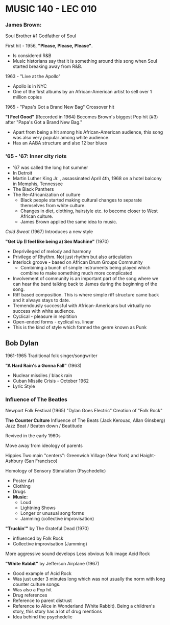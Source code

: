 # MUSIC 140 - LEC 010
### James Brown:
Soul Brother #1
Godfather of Soul

First hit - 1956, **"Please, Please, Please"**.
- Is considered R&B
- Music historians say that it is something around this song when Soul started breaking away from R&B.

1963 - "Live at the Apollo"
- Apollo is in NYC
- One of the first albums by an African-American artist to sell over 1 million copies

1965 - "Papa's Got a Brand New Bag" Crossover hit

**"I Feel Good"** (Recorded in 1964) Becomes Brown's biggest Pop hit (#3) after "Papa's Got a Brand New Bag."
- Apart from being a hit among his African-American audience, this song was also very popular among white audience.
- Has an AABA structure and also 12 bar blues

### '65 - '67: Inner city riots
- '67 was called the long hot summer
- In Detroit
- Martin Luther King Jr. , assassinated April 4th, 1968  on a hotel balcony in Memphis, Tennessee
- The Black Panthers
- The Re-Africanization of culture
  - Black people started making cultural changes to separate themselves from white culture.
  - Changes in diet, clothing, hairstyle etc. to become closer to West African culture.
  - James Brown applied the same idea to music.

_Cold Sweat_ (1967)
Introduces a new style

**"Get Up (I feel like being a) Sex Machine"** (1970)
- Deprivileged of melody and harmony
- Privilege of Rhythm. Not just rhythm but also articulation
- Interlock groove - based on African Drum Groups Community
  - Combining a bunch of simple instruments being played which combine to make something much more complicated
- Involvement of community is an important part of the song where we can hear the band talking back to James during the beginning of the song.
- Riff based composition. This is where simple riff structure came back and it always stays to date.
- Tremendously successful with African-Americans but virtually no success with white audience.
- Cyclical - pleasure in repitition
- Open-ended forms - cyclical vs. linear
- This is the kind of style which formed the genre known as Punk

## Bob Dylan
1961-1965 Traditional folk singer/songwriter

**"A Hard Rain's a Gonna Fall"** (1963)
- Nuclear missiles / black rain
- Cuban Missile Crisis - October 1962
- Lyric Style

### Influence of The Beatles
Newport Folk Festival (1965)
"Dylan Goes Electric"
Creation of "Folk Rock"

**The Counter Culture**
Influence of The Beats (Jack Kerouac, Allan Ginsberg)
Jazz Beat / Beaten down / Beatitude

Revived in the early 1960s

Move away from ideology of parents

Hippies
Two main "centers": Greenwich Village (New York) and Haight-Ashbury (San Francisco)

Homology of Sensory Stimulation (Psychedelic)
- Poster Art
- Clothing
- Drugs
- **Music:**
  - Loud
  - Lightning Shows
  - Longer or unusual song forms
  - Jamming (collective improvisation)


**"Truckin'"** by The Grateful Dead (1970)
- influenced by Folk Rock 
- Collective improvisation (Jamming)

More aggressive sound develops
Less obvious folk image
Acid Rock

**"White Rabbit"** by Jefferson Airplane (1967)
- Good example of Acid Rock
- Was just under 3 minutes long which was not usually the norm with long counter culture songs.
- Was also a Pop hit
- Drug references
- Reference to parent distrust
- Reference to Alice in Wonderland (White Rabbit). Being a children's story, this story has a lot of drug mentions
- Idea behind the psychedelic 
<!--stackedit_data:
eyJoaXN0b3J5IjpbLTcyNzU3NzE1NCwtNjMyOTczNDMzLDIwMj
gzNzk1NzEsLTE3NTU0ODgzNjUsNDMyMzAzNDM0LDE1NzczMjk3
NzgsOTQ4NTE2ODY1LC0yMDE2MDUwMjUsLTEzMDQ4ODAyODUsLT
IwODk4MjcwMjAsLTQxNzk3OTg4OCwtNzg4MzI1Mzk3LDE3MTI4
Nzk2MzgsOTA4ODIzMTc3LDE1OTE5MzE1NjcsMTcyMDg1MTYyNi
wtMTQzMDE1MDc2M119
-->
